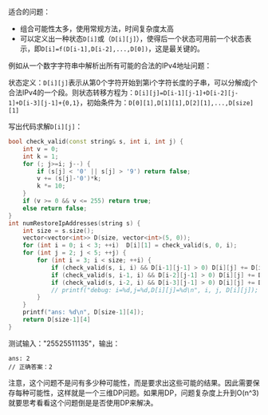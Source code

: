适合的问题：

- 组合可能性太多，使用常规方法，时间复杂度太高
- 可以定义出一种状态`D[i]`或（`D[i][j]`），使得后一个状态可用前一个状态表示，即`D[i]=f(D[i-1],D[i-2],...,D[0])`，这是最关键的。

例如从一个数字字符串中解析出所有可能的合法的IPv4地址问题：

状态定义：`D[i][j]`表示从第0个字符开始到第i个字符长度的子串，可以分解成j个合法IPv4的一个段。则状态转移方程为：`D[i][j]=D[i-1][j-1]+D[i-2][j-1]+D[i-3][j-1]+{0,1}`，初始条件为：`D[0][1],D[1][1],D[2][1],...,D[size][1]`

写出代码求解`D[i][j]`：

```cpp
bool check_valid(const string& s, int i, int j) {
    int v = 0;
    int k = 1;
    for (; j>=i; j--) {
        if (s[j] < '0' || s[j] > '9') return false;
        v += (s[j]-'0')*k;
        k *= 10;
    }
    if (v >= 0 && v <= 255) return true;
    else return false;
}
int numRestoreIpAddresses(string s) {
    int size = s.size();
    vector<vector<int>> D(size, vector<int>(5, 0));
    for (int i = 0; i < 3; ++i)  D[i][1] = check_valid(s, 0, i);
    for (int j = 2; j < 5; ++j) {
        for (int i = 3; i < size; ++i) {
            if (check_valid(s, i, i) && D[i-1][j-1] > 0) D[i][j] += D[i-1][j-1];
            if (check_valid(s, i-1, i) && D[i-2][j-1] > 0) D[i][j] += D[i-2][j-1];
            if (check_valid(s, i-2, i) && D[i-3][j-1] > 0) D[i][j] += D[i-3][j-1];
            // printf("debug: i=%d,j=%d,D[i][j]=%d\n", i, j, D[i][j]);
        }
    }
    printf("ans: %d\n", D[size-1][4]);
    return D[size-1][4]
}
```

测试输入："25525511135"，输出：

```
ans: 2
// 正确答案：2
```

注意，这个问题不是问有多少种可能性，而是要求出这些可能的结果。因此需要保存每种可能性，这样就是一个三维DP问题。如果用DP，问题复杂度上升到O(n^3)就要思考看看这个问题倒是是否使用DP来解决。

